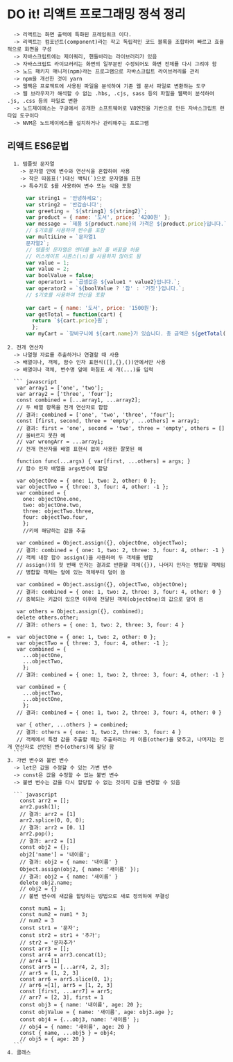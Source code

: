 
# DO it! 리액트 프로그래밍 정석 정리  
      -> 리액트는 화면 출력에 특화된 프레임워크 이다.
      -> 리액트는 컴포넌트(component)라는 작고 독립적인 코드 블록을 조합하여 빠르고 효율적으로 화면을 구성
      -> 자바스크립트에는 제이쿼리, 핸들바라는 라이브러리가 있음
      -> 자바스크립트 라이브러리는 화면의 일부분만 수정되어도 화면 전체를 다시 그려야 함
      -> 노드 패키지 매니저(npm)라는 프로그램으로 자바스크립트 라이브러리를 관리
      -> npm을 개선한 것이 yarn
      -> 웹팩은 프로젝트에 사용된 파일을 분석하여 기존 웹 문서 파일로 변환하는 도구
      -> 웹 브라우저가 해석할 수 없는 .hbs, .cjs, sass 등의 파일을 웹팩이 분석하여 .js, .css 등의 파일로 변환
      -> 노드제이에스는 구글에서 공개한 소프트웨어로 V8엔진을 기반으로 만든 자바스크립트 런타임 도구이다
      -> NVM은 노드제이에스를 설치하거나 관리해주는 프로그램
      
## 리액트 ES6문법 
      1. 템플릿 문자열
        -> 문자열 안에 변수와 연산식을 혼합하여 사용
        -> 작은 따옴표(')대신 백틱(`)으로 문자열을 표현
        -> 특수기호 $를 사용하여 변수 또는 식을 포함
        
``` javascript 
      var string1 = '안녕하세요';
      var string2 = '반갑습니다';
      var greeting = `${string1} ${string2}`;
      var product = { name: '도서', price: '4200원' };
      var message = `제품 ${product.name}의 가격은 ${product.price}입니다.`;
      // $기호를 사용하여 변수를 포함
      var multiLine = `문자열1
      문자열2`;
      // 템플릿 문자열은 엔터를 눌러 줄 바꿈을 허용
      // 이스케이프 시퀀스(\n)를 사용하지 않아도 됨
      var value = 1;
      var value = 2;
      var boolValue = false;
      var operator1 = `곱셈값은 ${value1 * value2}입니다.`;
      var operator2 = `${boolValue ? '참' : '거짓'}입니다.`;
      // $기호를 사용하여 연산을 포함
      
      var cart = { name: '도서', price: '1500원'};
      var getTotal = function(cart) {
        return `${cart.price}원`;
        };
      var myCart = `장바구니에 ${cart.name}가 있습니다. 총 금액은 ${getTotal(cart)}입니다.`;  
```

    2. 전개 연산자
      -> 나열형 자료를 추출하거나 연결할 때 사용
      -> 배열이나, 객체, 함수 인자 표현식([],{},())안에서만 사용 
      -> 배열이나 객체, 변수명 앞에 마침표 세 개(...)를 입력
      
      ``` javascript 
       var array1 = ['one', 'two'];
       var array2 = ['three', 'four'];
       const combined = [...array1, ...array2];
       // 두 배열 항목을 전개 연산자로 합함
       // 결과: combined = ['one', 'two', 'three', 'four'];
       const [first, second, three = 'empty', ...others] = array1;
       // 결과: first = 'one', second = 'two', three = 'empty', others = []
       // 올바르지 못한 예
       // var wrongArr = ...array1;
       // 전개 연산자를 배열 표현식 없이 사용한 잘못된 예
       
       function func(...args) { var[first, ...others] = args; }
       // 함수 인자 배열을 args변수에 할당
       
       var objectOne = { one: 1, two: 2, other: 0 };
       var objectTwo = { three: 3, four: 4, other: -1 };
       var combined = {
         one: objectOne.one,
         two: objectOne.two,
         three: objectTwo.three,
         four: objectTwo.four,
         };
         //키에 해당하는 값을 추출
         
       var combined = Object.assign({}, objectOne, objectTwo);
       // 결과: combined = { one: 1, two: 2, three: 3, four: 4, other: -1 }
       // 객체 내장 함수 assign()을 사용하여 두 객체를 병합
       // assign()의 첫 번째 인자는 결과로 반환할 객체({}), 나머지 인자는 병합할 객체임
       // 병합할 객체는 앞에 있는 객체부터 덮어 씀
       
       var combined = Object.assign({}, objectTwo, objectOne);
       // 결과: combined = { one: 1, two: 2, three: 3, four: 4, other: 0 }
       // 중복되는 키값이 있으면 이후에 전달된 객체(objectOne)의 값으로 덮어 씀
       
       var others = Object.assign({}, combined);
       delete others.other;
       // 결과: others = { one: 1, two: 2, three: 3, four: 4 }
       
    =  var objectOne = { one: 1, two: 2, other: 0 };
       var objectTwo = { three: 3, four: 4, other: -1 };
       var combined = {
         ...objectOne,
         ...objectTwo,
         };
       // 결과: combined = { one: 1, two: 2, three: 3, four: 4, other: -1 }
       
       var combined = { 
         ...objectTwo,
         ...objectOne,
         };
       // 결과: combined = { one: 1, two: 2, three: 3, four: 4, other: 0 } 
       
       var { other, ...others } = combined;
       // 결과: others = { one: 1, two:2, three: 3, four: 4 }
       // 객체에서 특정 값을 추출할 때는 추출하려는 키 이름(other)을 맞추고, 나머지는 전개 연산자로 선언된 변수(others)에 할당 함       
      ```
    3. 가변 변수와 불변 변수
      -> let은 값을 수정할 수 있는 가변 변수
      -> const은 값을 수정할 수 없는 불변 변수
      -> 불변 변수는 값을 다시 할당할 수 없는 것이지 값을 변경할 수 있음
      
      ``` javascript 
        const arr2 = [];
        arr2.push(1);
        // 결과: arr2 = [1]
        arr2.splice(0, 0, 0);
        // 결과: arr2 = [0. 1]
        arr2.pop();
        // 결과: arr2 = [1]
        const obj2 = {};
        obj2['name'] = '내이름'; 
        // 결과: obj2 = { name: '내이름' }
        Object.assign(obj2, { name: '새이름' });
        // 결과: obj2 = { name: '새이름' }
        delete obj2.name;
        // obj2 = {}
        // 불변 변수에 새값을 할당하는 방법으로 새로 정의하여 무결성 
        
        const num1 = 1;
        const num2 = num1 * 3;
        // num2 = 3
        const str1 = '문자';
        const str2 = str1 + '추가';
        // str2 = '문자추가'
        const arr3 = [];
        const arr4 = arr3.concat(1);
        // arr4 = [1]
        const arr5 = [...arr4, 2, 3];
        // arr5 = [1, 2, 3]
        const arr6 = arr5.slice(0, 1);
        // arr6 =[1], arr5 = [1, 2, 3]
        const [first, ...arr7] = arr5;
        // arr7 = [2, 3], first = 1
        const obj3 = { name: '내이름', age: 20 };
        const objValue = { name: '새이름', age: obj3.age };
        const obj4 = {...obj3, name: '새이름' };
        // obj4 = { name: '새이름', age: 20 }
        const { name, ...obj5 } = obj4;
        // obj5 = { age: 20 }
      ```
    4. 클래스
    
      
      
      
      
